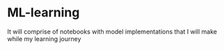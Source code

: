 # ML-learning
It will comprise of notebooks with model implementations that I will make while my learning journey
